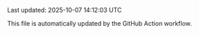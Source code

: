 Last updated: 2025-10-07 14:12:03 UTC

This file is automatically updated by the GitHub Action workflow.
